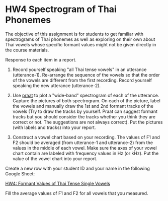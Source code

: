 # HW4 Spectrogram of Thai Phonemes

The objective of this assignment is for students to get familiar with spectrograms of Thai phonemes as well as exploring on their own about Thai vowels whose specific formant values might not be given directly in the course materials.

Response to each item in a report.

1. Record yourself speaking "all Thai tense vowels" in an utterance (utterance-1). Re-arrange the sequence of the vowels so that the order of the vowels are different from the first recording. Record yourself speaking the new utterance (utterance-2).

2. Use [praat](http://www.fon.hum.uva.nl/praat/) to plot a "wide-band" spectrogram of each of the utterance. Capture the pictures of both spectrogram. On each of the picture, label the vowels and manually draw the 1st and 2nd formant tracks of the vowels (Try to draw the tracks by yourself. Praat can suggest formant tracks but you should consider the tracks whether you think they are correct or not. The suggestions are not always correct). Put the pictures (with labels and tracks) into your report.

3. Construct a vowel chart based on your recording. The values of F1 and F2 should be averaged (from utterance-1 and utterance-2) from the values in the middle of each vowel. Make sure the axes of your vowel chart contain are labeled with frequency values in Hz (or kHz). Put the value of the vowel chart into your report.

Create a new row with your student ID and your name in the following Google Sheet:

[HW4: Formant Values of Thai Tense Single Vowels](https://docs.google.com/spreadsheets/d/1Fmzt8dB4K16IRos-V541HIB77VQrtX8C6rop0X7FvSE/edit?usp=sharing)

Fill the average values of F1 and F2 for all vowels that you measured.
